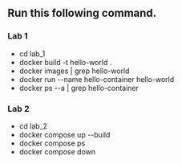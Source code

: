 ## Run this following command.
### Lab 1
- cd lab_1
- docker build -t hello-world .
- docker images | grep hello-world
- docker run --name hello-container hello-world 
- docker ps --a | grep hello-container
### Lab 2
- cd lab_2 
- docker compose up --build
- docker compose ps
- docker compose down